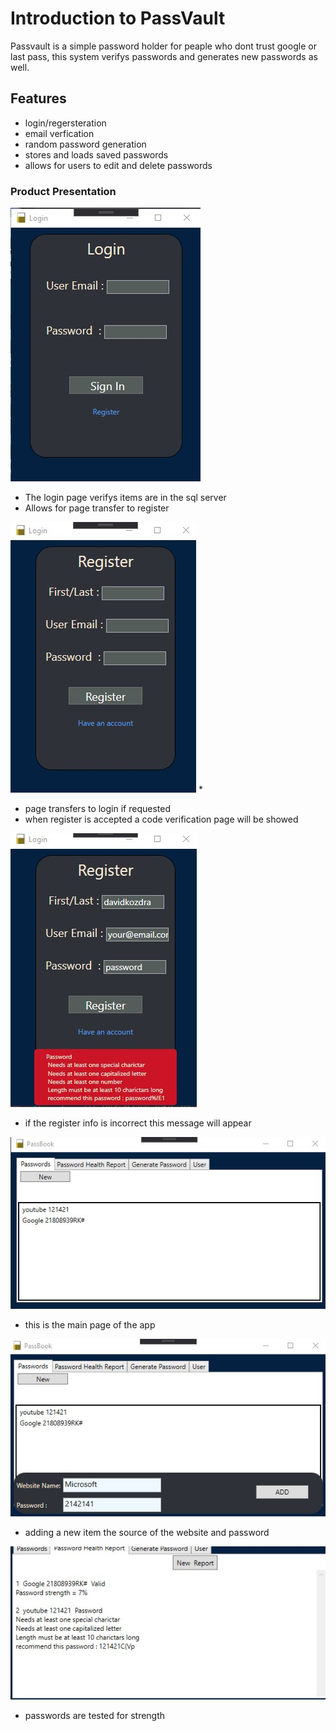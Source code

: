 
# Introduction to PassVault
  Passvault is a simple password holder for peaple who dont trust google or last pass, this system verifys passwords and generates new passwords as well.

##  Features

* login/regersteration
* email verfication
* random password generation
* stores and loads saved passwords
* allows for users to edit and delete passwords

###  Product Presentation

![Login Page](ImagesForGit/UI.jpg)

* The login page verifys items are in the sql server
* Allows for page transfer to register

![Register](ImagesForGit/UI2.jpg)
*
* page transfers to login if requested
* when register is accepted a code verification page will be showed

![Correction](ImagesForGit/UI3.jpg)
* if the register info is incorrect this message will appear

![Password Book](ImagesForGit/new.jpg)
* this is the main page of the app


![Adding items](ImagesForGit/new2.jpg)
* adding a new item the source of the website and password

![Password Health Report](ImagesForGit/report.jpg)
* passwords are tested for strength
